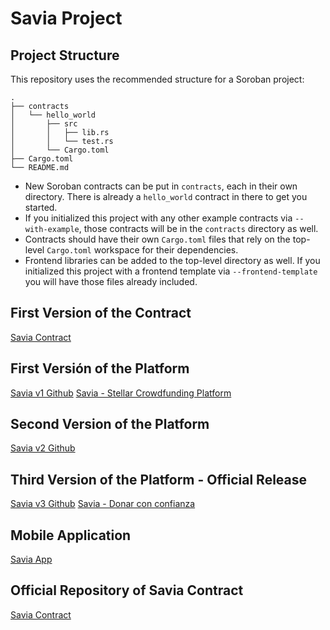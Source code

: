 # Savia Project

## Project Structure

This repository uses the recommended structure for a Soroban project:
```text
.
├── contracts
│   └── hello_world
│       ├── src
│       │   ├── lib.rs
│       │   └── test.rs
│       └── Cargo.toml
├── Cargo.toml
└── README.md
```

- New Soroban contracts can be put in `contracts`, each in their own directory. There is already a `hello_world` contract in there to get you started.
- If you initialized this project with any other example contracts via `--with-example`, those contracts will be in the `contracts` directory as well.
- Contracts should have their own `Cargo.toml` files that rely on the top-level `Cargo.toml` workspace for their dependencies.
- Frontend libraries can be added to the top-level directory as well. If you initialized this project with a frontend template via `--frontend-template` you will have those files already included.

## First Version of the Contract

[Savia Contract](https://github.com/FernandoMay/soroban-hello-world)

## First Versión of the Platform

[Savia v1 Github](https://github.com/FernandoMay/saviia)
[Savia - Stellar Crowdfunding Platform](https://saviaw3.netlify.app/)

## Second Version of the Platform

[Savia v2 Github](https://github.com/FernandoMay/savia-stellar-nexus)

## Third Version of the Platform - Official Release

[Savia v3 Github](https://github.com/FernandoMay/savia-stellar-bloom-54)
[Savia - Donar con confianza](https://saviadonations.netlify.app/)

## Mobile Application

[Savia App](https://github.com/FernandoMay/saviaapp)

## Official Repository of Savia Contract

[Savia Contract](https://github.com/FernandoMay/savia)